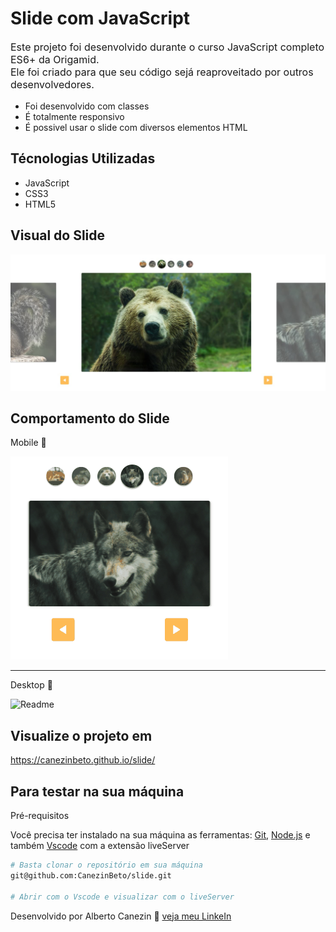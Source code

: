 # Slide com JavaScript

<p style="font-size: 16px;">Este projeto foi desenvolvido durante o curso JavaScript completo ES6+ da Origamid. <br>
Ele foi criado para que seu código sejá reaproveitado por outros desenvolvedores.</p>

- Foi desenvolvido com classes
- É totalmente responsivo
- É possivel usar o slide com diversos elementos HTML

## Técnologias Utilizadas

- JavaScript
- CSS3
- HTML5

## Visual do Slide

<img src="./img/slide.jpg"/>

## Comportamento do Slide

Mobile :iphone:

<img alt="Readme" src="./img/slide.gif"/>
<hr>

Desktop :notebook:

<img alt="Readme" src="./img/slideDesktop.gif">

## Visualize o projeto em

<a href="https://canezinbeto.github.io/slide/">https://canezinbeto.github.io/slide/</a>

## Para testar na sua máquina

<p>Pré-requisitos</p>
<p>Você precisa ter instalado na sua máquina as ferramentas: <a href="https://git-scm.com/">Git</a>, <a href="https://nodejs.org/en/">Node.js</a> e também <a href="https://code.visualstudio.com/">Vscode</a> com a extensão liveServer</p>

```bash
# Basta clonar o repositório em sua máquina
git@github.com:CanezinBeto/slide.git

# Abrir com o Vscode e visualizar com o liveServer
```

Desenvolvido por Alberto Canezin :rocket: [veja meu LinkeIn](https://www.linkedin.com/in/albertocanezin-dev/)
